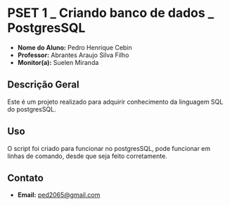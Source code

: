 # PSET 1 _ Criando banco de dados _ PostgresSQL

* **Nome do Aluno:** Pedro Henrique Cebin
* **Professor:** Abrantes Araujo Silva Filho
* **Monitor(a):** Suelen Miranda

## Descrição Geral

Este é um projeto realizado para adquirir conhecimento da linguagem SQL do postgresSQL.

## Uso

O script foi criado para funcionar no postgresSQL, pode funcionar em linhas de comando, desde que seja feito corretamente. 

## Contato

* **Email:** ped2065@gmail.com
